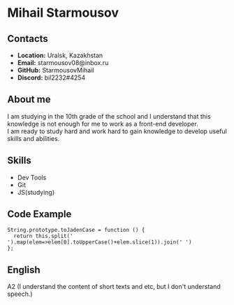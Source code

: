 <h1>Mihail Starmousov</h1>
<h2>Contacts</h2>
<ul>
  <li><b>Location:</b> Uralsk, Kazakhstan</li>
  <li><b>Email:</b> starmousov08@inbox.ru</li>
  <li><b>GitHub:</b><a href:https://github.com/StarmousovMihail> StarmousovMihail</a></li>
  <li><b>Discord:</b> bil2232#4254</li>
</ul>
<h2>About me</h2>
<p>I am studying in the 10th grade of the school and I understand that this knowledge is not enough for me to work as a front-end developer.<br> I am ready to study hard and work hard to gain knowledge to develop useful skills and abilities.</p>
<h2>Skills</h2>
<ul>
  <li>Dev Tools</li>
  <li>Git</li>
  <li>JS(studying)</li>
</ul>
<h2>Code Example</h2>
<code>String.prototype.toJadenCase = function () {
  return this.split(' ').map(elem=>elem[0].toUpperCase()+elem.slice(1)).join(' ')
};</code>
<h2>English</h2>
<p>A2 (I understand the content of short texts and etc, but I don't understand speech.)</p>
